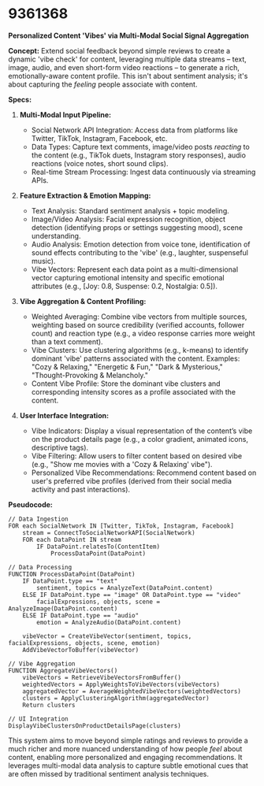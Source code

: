 # 9361368

**Personalized Content 'Vibes' via Multi-Modal Social Signal Aggregation**

**Concept:** Extend social feedback beyond simple reviews to create a dynamic 'vibe check' for content, leveraging multiple data streams – text, image, audio, and even short-form video reactions – to generate a rich, emotionally-aware content profile. This isn't about sentiment analysis; it's about capturing the *feeling* people associate with content.

**Specs:**

1.  **Multi-Modal Input Pipeline:**
    *   Social Network API Integration: Access data from platforms like Twitter, TikTok, Instagram, Facebook, etc.
    *   Data Types: Capture text comments, image/video posts *reacting* to the content (e.g., TikTok duets, Instagram story responses), audio reactions (voice notes, short sound clips).
    *   Real-time Stream Processing:  Ingest data continuously via streaming APIs.

2.  **Feature Extraction & Emotion Mapping:**
    *   Text Analysis: Standard sentiment analysis + topic modeling.
    *   Image/Video Analysis:  Facial expression recognition, object detection (identifying props or settings suggesting mood), scene understanding.
    *   Audio Analysis:  Emotion detection from voice tone, identification of sound effects contributing to the 'vibe' (e.g., laughter, suspenseful music).
    *   Vibe Vectors:  Represent each data point as a multi-dimensional vector capturing emotional intensity and specific emotional attributes (e.g., [Joy: 0.8, Suspense: 0.2, Nostalgia: 0.5]).

3.  **Vibe Aggregation & Content Profiling:**
    *   Weighted Averaging: Combine vibe vectors from multiple sources, weighting based on source credibility (verified accounts, follower count) and reaction type (e.g., a video response carries more weight than a text comment).
    *   Vibe Clusters: Use clustering algorithms (e.g., k-means) to identify dominant 'vibe' patterns associated with the content.  Examples: "Cozy & Relaxing," "Energetic & Fun," "Dark & Mysterious," "Thought-Provoking & Melancholy."
    *   Content Vibe Profile:  Store the dominant vibe clusters and corresponding intensity scores as a profile associated with the content.

4.  **User Interface Integration:**
    *   Vibe Indicators: Display a visual representation of the content’s vibe on the product details page (e.g., a color gradient, animated icons, descriptive tags).
    *   Vibe Filtering: Allow users to filter content based on desired vibe (e.g., "Show me movies with a 'Cozy & Relaxing' vibe").
    *   Personalized Vibe Recommendations:  Recommend content based on user's preferred vibe profiles (derived from their social media activity and past interactions).

**Pseudocode:**

```
// Data Ingestion
FOR each SocialNetwork IN [Twitter, TikTok, Instagram, Facebook]
    stream = ConnectToSocialNetworkAPI(SocialNetwork)
    FOR each DataPoint IN stream
        IF DataPoint.relatesTo(ContentItem)
            ProcessDataPoint(DataPoint)

// Data Processing
FUNCTION ProcessDataPoint(DataPoint)
    IF DataPoint.type == "text"
        sentiment, topics = AnalyzeText(DataPoint.content)
    ELSE IF DataPoint.type == "image" OR DataPoint.type == "video"
        facialExpressions, objects, scene = AnalyzeImage(DataPoint.content)
    ELSE IF DataPoint.type == "audio"
        emotion = AnalyzeAudio(DataPoint.content)

    vibeVector = CreateVibeVector(sentiment, topics, facialExpressions, objects, scene, emotion)
    AddVibeVectorToBuffer(vibeVector)

// Vibe Aggregation
FUNCTION AggregateVibeVectors()
    vibeVectors = RetrieveVibeVectorsFromBuffer()
    weightedVectors = ApplyWeightsToVibeVectors(vibeVectors)
    aggregatedVector = AverageWeightedVibeVectors(weightedVectors)
    clusters = ApplyClusteringAlgorithm(aggregatedVector)
    Return clusters

// UI Integration
DisplayVibeClustersOnProductDetailsPage(clusters)
```

This system aims to move beyond simple ratings and reviews to provide a much richer and more nuanced understanding of how people *feel* about content, enabling more personalized and engaging recommendations. It leverages multi-modal data analysis to capture subtle emotional cues that are often missed by traditional sentiment analysis techniques.
